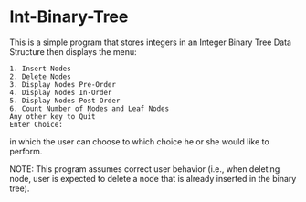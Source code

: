 # Int-Binary-Tree
This is a simple program that stores integers in an Integer Binary Tree Data Structure
then displays the menu:
  
  	1. Insert Nodes
	2. Delete Nodes
	3. Display Nodes Pre-Order
  	4. Display Nodes In-Order
	5. Display Nodes Post-Order
	6. Count Number of Nodes and Leaf Nodes
	Any other key to Quit
	Enter Choice:

in which the user can choose to which choice he or she would like to perform.

NOTE: This program assumes correct user behavior (i.e., when deleting node, user is expected to delete a node that is
      already inserted in the binary tree).
